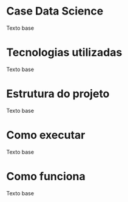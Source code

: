 # Case Data Science

Texto base

# Tecnologias utilizadas

Texto base

# Estrutura do projeto

Texto base

# Como executar

Texto base

# Como funciona

Texto base


